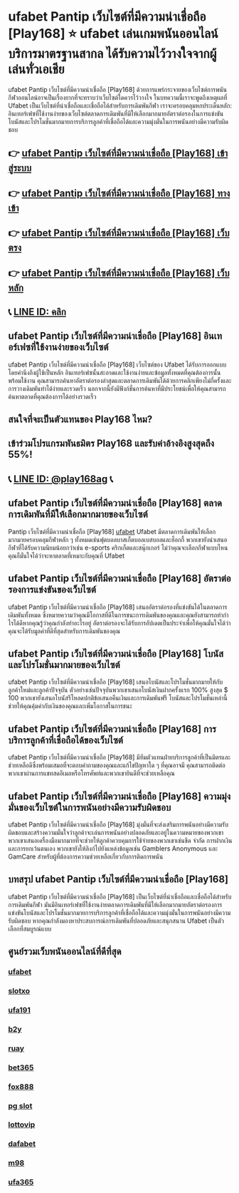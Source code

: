 
# ufabet Pantip เว็บไซต์ที่มีความน่าเชื่อถือ [Play168] ⭐ ufabet เล่นเกมพนันออนไลน์ บริการมาตรฐานสากล ได้รับความไว้วางใจจากผู้เล่นทั่วเอเชีย

ufabet Pantip เว็บไซต์ที่มีความน่าเชื่อถือ [Play168] ด้วยการแพร่กระจายของเว็บไซต์การพนันกีฬาออนไลน์อาจเป็นเรื่องยากที่จะทราบว่าเว็บไซต์ใดควรไว้วางใจ ในบทความนี้เราจะพูดถึงเหตุผลที่ Ufabet เป็นเว็บไซต์ที่น่าเชื่อถือและเชื่อถือได้สําหรับการเดิมพันกีฬา เราจะครอบคลุมหกประเด็นหลัก: อินเทอร์เฟซที่ใช้งานง่ายของเว็บไซต์ตลาดการเดิมพันที่มีให้เลือกมากมายอัตราต่อรองในการแข่งขันโบนัสและโปรโมชั่นมากมายการบริการลูกค้าที่เชื่อถือได้และความมุ่งมั่นในการพนันอย่างมีความรับผิดชอบ

## 👉 [ufabet Pantip เว็บไซต์ที่มีความน่าเชื่อถือ [Play168] เข้าสู่ระบบ](https://bit.ly/3TCj9rY)
## 👉 [ufabet Pantip เว็บไซต์ที่มีความน่าเชื่อถือ [Play168] ทางเข้า](https://bit.ly/3TCj9rY)
## 👉 [ufabet Pantip เว็บไซต์ที่มีความน่าเชื่อถือ [Play168] เว็บตรง](https://bit.ly/3TCj9rY)
## 👉 [ufabet Pantip เว็บไซต์ที่มีความน่าเชื่อถือ [Play168] เว็บหลัก](https://bit.ly/3TCj9rY)
## 📞 [LINE ID: คลิก](https://line.me/R/ti/p/@342mcrfd)

## ufabet Pantip เว็บไซต์ที่มีความน่าเชื่อถือ [Play168] อินเทอร์เฟซที่ใช้งานง่ายของเว็บไซต์
ufabet Pantip เว็บไซต์ที่มีความน่าเชื่อถือ [Play168] เว็บไซต์ของ Ufabet ได้รับการออกแบบโดยคํานึงถึงผู้ใช้เป็นหลัก อินเทอร์เฟซนั้นสะอาดและใช้งานง่ายและข้อมูลทั้งหมดที่คุณต้องการนั้นพร้อมใช้งาน คุณสามารถค้นหาอัตราต่อรองล่าสุดและตลาดการเดิมพันได้ด้วยการคลิกเพียงไม่กี่ครั้งและการวางเดิมพันทําได้ง่ายและรวดเร็ว นอกจากนี้ยังมีฟังก์ชั่นการค้นหาที่มีประโยชน์เพื่อให้คุณสามารถค้นหาตลาดที่คุณต้องการได้อย่างรวดเร็ว

## สนใจที่จะเป็นตัวแทนของ Play168 ไหม?
## เข้าร่วมโปรแกรมพันธมิตร Play168 และรับค่าอ้างอิงสูงสุดถึง 55%!
## 📞 [LINE ID: @play168ag](https://bit.ly/3RSGiFl) 📞

## ufabet Pantip เว็บไซต์ที่มีความน่าเชื่อถือ [Play168] ตลาดการเดิมพันที่มีให้เลือกมากมายของเว็บไซต์
Pantip เว็บไซต์ที่มีความน่าเชื่อถือ [Play168] [ufabet](https://atom.io/packages/ufabet) Ufabet มีตลาดการเดิมพันให้เลือกมากมายครอบคลุมกีฬาหลัก ๆ ทั้งหมดเช่นฟุตบอลบาสเก็ตบอลเบสบอลและฮ็อกกี้ พวกเขายังนําเสนอกีฬาที่ได้รับความนิยมน้อยกว่าเช่น e-sports คริกเก็ตและสนุ๊กเกอร์ ไม่ว่าคุณจะเลือกกีฬาแบบไหน คุณก็มั่นใจได้ว่าจะหาตลาดที่เหมาะกับคุณที่ Ufabet

## ufabet Pantip เว็บไซต์ที่มีความน่าเชื่อถือ [Play168] อัตราต่อรองการแข่งขันของเว็บไซต์
ufabet Pantip เว็บไซต์ที่มีความน่าเชื่อถือ [Play168] เสนออัตราต่อรองที่แข่งขันได้ในตลาดการเดิมพันทั้งหมด ซึ่งหมายความว่าคุณมีโอกาสที่ดีในการชนะการเดิมพันของคุณและคุณยังสามารถทํากําไรได้ดีหากคุณรู้ว่าคุณกําลังทําอะไรอยู่ อัตราต่อรองจะได้รับการอัปเดตเป็นประจําเพื่อให้คุณมั่นใจได้ว่าคุณจะได้รับมูลค่าที่ดีที่สุดสําหรับการเดิมพันของคุณ

## ufabet Pantip เว็บไซต์ที่มีความน่าเชื่อถือ [Play168] โบนัสและโปรโมชั่นมากมายของเว็บไซต์
ufabet Pantip เว็บไซต์ที่มีความน่าเชื่อถือ [Play168] เสนอโบนัสและโปรโมชั่นมากมายให้กับลูกค้าใหม่และลูกค้าปัจจุบัน ตัวอย่างเช่นปัจจุบันพวกเขาเสนอโบนัสเงินฝากครั้งแรก 100% สูงสุด $ 100 พวกเขายังเสนอโบนัสรีโหลดปกติข้อเสนอคืนเงินและการเดิมพันฟรี โบนัสและโปรโมชั่นเหล่านี้ช่วยให้คุณคุ้มค่ากับเงินของคุณและเพิ่มโอกาสในการชนะ

## ufabet Pantip เว็บไซต์ที่มีความน่าเชื่อถือ [Play168] การบริการลูกค้าที่เชื่อถือได้ของเว็บไซต์
ufabet Pantip เว็บไซต์ที่มีความน่าเชื่อถือ [Play168] มีทีมตัวแทนฝ่ายบริการลูกค้าที่เป็นมิตรและช่วยเหลือดีซึ่งพร้อมเสมอที่จะตอบคําถามของคุณและแก้ไขปัญหาใด ๆ ที่คุณอาจมี คุณสามารถติดต่อพวกเขาผ่านการแชทสดอีเมลหรือโทรศัพท์และพวกเขายินดีที่จะช่วยเหลือคุณ

## ufabet Pantip เว็บไซต์ที่มีความน่าเชื่อถือ [Play168] ความมุ่งมั่นของเว็บไซต์ในการพนันอย่างมีความรับผิดชอบ
ufabet Pantip เว็บไซต์ที่มีความน่าเชื่อถือ [Play168] มุ่งมั่นที่จะส่งเสริมการพนันอย่างมีความรับผิดชอบและสร้างความมั่นใจว่าลูกค้าจะเล่นการพนันอย่างปลอดภัยและอยู่ในความหมายของพวกเขา พวกเขาเสนอเครื่องมือมากมายที่จะช่วยให้ลูกค้าควบคุมการใช้จ่ายของพวกเขาเช่นขีด จํากัด การฝากเงินและการยกเว้นตนเอง พวกเขายังให้ลิงก์ไปยังแหล่งข้อมูลเช่น Gamblers Anonymous และ GamCare สําหรับผู้ที่ต้องการความช่วยเหลือเกี่ยวกับการติดการพนัน

## บทสรุป ufabet Pantip เว็บไซต์ที่มีความน่าเชื่อถือ [Play168]
ufabet Pantip เว็บไซต์ที่มีความน่าเชื่อถือ [Play168] เป็นเว็บไซต์ที่น่าเชื่อถือและเชื่อถือได้สําหรับการเดิมพันกีฬา มันมีอินเทอร์เฟซที่ใช้งานง่ายตลาดการเดิมพันที่มีให้เลือกมากมายอัตราต่อรองการแข่งขันโบนัสและโปรโมชั่นมากมายการบริการลูกค้าที่เชื่อถือได้และความมุ่งมั่นในการพนันอย่างมีความรับผิดชอบ หากคุณกําลังมองหาประสบการณ์การเดิมพันที่ปลอดภัยและสนุกสนาน Ufabet เป็นตัวเลือกที่สมบูรณ์แบบ

## ศูนย์รวมเว็บพนันออนไลน์ที่ดีที่สุด
### [ufabet](https://atom.io/packages/ufabet)
### [slotxo](https://atom.io/packages/slotxo)
### [ufa191](https://atom.io/packages/ufa191)
### [b2y](https://atom.io/packages/b2y)
### [ruay](https://atom.io/themes/ruay)
### [bet365](https://atom.io/packages/bet365)
### [fox888](https://atom.io/packages/fox888)
### [pg slot](https://atom.io/themes/pg%20slot)
### [lottovip](https://atom.io/packages/lottovip)
### [dafabet](https://atom.io/packages/dafabet)
### [m98](https://atom.io/packages/m98)
### [ufa365](https://atom.io/packages/ufa365)